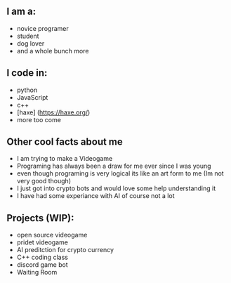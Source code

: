 ## I am a:
- novice programer
- student 
- dog lover
- and a whole bunch more 

## I code in:
- python 
- JavaScript 
- c++ 
-  [haxe] (https://haxe.org/) 
- more too come 

## Other cool facts about me
- I am trying to make a Videogame
- Programing has always been a draw for me ever since I was young
- even though programing is very logical its like an art form to me (Im not very good though)
- I just got into crypto bots and would love some help understanding it
- I have had some experiance with AI of course not a lot 

## Projects (WIP):
- open source videogame
- pridet videogame 
- AI preditction for crypto currency
- C++ coding class
- discord game bot
- Waiting Room
